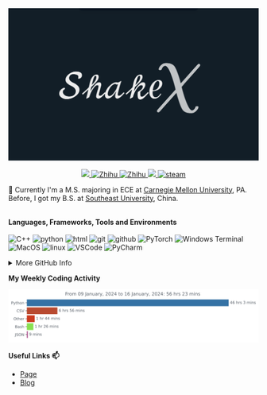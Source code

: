 <img src="https://github.com/starryious/starryious/blob/main/images/chi.png">
<p align="center">
</a>
 <a href="mailto:shakechi.wang@gmail.com">
 <img src="https://img.shields.io/badge/-shakechi.wang@gmail.com-c14438?style=flat-square&logo=Gmail&logoColor=white&link=mailto:shakechi.wang@gmail.com">
</a>
 <a>
  <a href="https://www.zhihu.com/people/preminstrel" target="_blank">
    <img src="https://img.shields.io/badge/知乎-preminstrel-0079FF.svg?style=flat-square&logo=zhihu&logoColor=white" alt="Zhihu">
  </a>
    <a href="https://www.linkedin.com/in/hanshi-sun-5b74b8228/" target="_blank">
    <img src="https://img.shields.io/badge/LinkedIn-Hanshi Sun-0079FF.svg?style=flat-square&logo=linkedin&logoColor=white" alt="Zhihu">
  </a>
  <a href="https://github.com/preminstrel">
 <img src="https://img.shields.io/badge/-SW825143601640-E60012?style=flat-square&logo=Nintendo-Switch&logoColor=FFFFFF">
</a>
 <a>
  <a href="https://steamcommunity.com/id/preminstrel/">
 <img src="https://img.shields.io/badge/@preminstrel-1DA1F2?style=flat-square&logo=Steam&logoColor=black" alt="steam"/>
  </a>
</p>

🌱 Currently I'm a M.S. majoring in ECE at [Carnegie Mellon University](https://www.cmu.edu/), PA. Before, I got my B.S. at [Southeast University](https://www.seu.edu.cn/), China. 

<p>
</br><strong>Languages, Frameworks, Tools and Environments</strong></br></br>
<img alt="C++" src="https://img.shields.io/badge/-C++-525288?style=flat-square&logo=c%2B%2B&logoColor=white" />
<img alt="python" src="https://img.shields.io/badge/-Python-74787a?style=flat-square&logo=python&logoColor=white" />
<img alt="html" src="https://img.shields.io/badge/-html-d2d97a?style=flat-square&logo=html5&logoColor=white" />

<img alt="git" src="https://img.shields.io/badge/-Git-5c2223?style=flat-square&logo=git&logoColor=white" />
<img alt="github" src="https://img.shields.io/badge/-GitHub-d13c74?style=flat-square&logo=github&logoColor=white" />
<img alt="PyTorch" src="https://img.shields.io/badge/-PyTorch-94567a?style=flat-square&logo=PyTorch&logoColor=white" />
<img alt="Windows Terminal" src="https://img.shields.io/badge/-Terminal-36292f?style=flat-square&logo=Windows Terminal&logoColor=white" />


<img alt="MacOS" src="https://img.shields.io/badge/-MacOS-4e94a7?style=flat-square&logo=macos&logoColor=white" />
<img alt="linux" src="https://img.shields.io/badge/-Linux-8076a3?style=flat-square&logo=linux&logoColor=white" />
<img alt="VSCode" src="https://img.shields.io/badge/-VSCode-007ACC?style=flat-square&logo=Visual Studio Code&logoColor=white" />
<img alt="PyCharm" src="https://img.shields.io/badge/-PyCharm-b7ae8f?style=flat-square&logo=Pycharm&logoColor=white" />

</p>


<details><summary>More GitHub Info</summary>
 <img src="https://github.com/preminstrel/preminstrel/blob/main/github-metrics.svg" alt="Metrics"/>
</details>

<strong>My Weekly Coding Activity</strong>

<img src="https://github.com/preminstrel/preminstrel/blob/main/images/stat.svg" alt="Preminstrel WakaTime Activity"/>


<strong>Useful Links 📫</strong>
* [Page](https://preminstrel.github.io)
* [Blog](https://preminstrel.github.io/blog/) 

